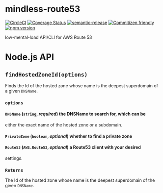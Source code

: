 # mindless-route53

[![CircleCI](https://circleci.com/gh/jcoreio/mindless-route53.svg?style=svg)](https://circleci.com/gh/jcoreio/mindless-route53)
[![Coverage Status](https://codecov.io/gh/jcoreio/mindless-route53/branch/master/graph/badge.svg)](https://codecov.io/gh/jcoreio/mindless-route53)
[![semantic-release](https://img.shields.io/badge/%20%20%F0%9F%93%A6%F0%9F%9A%80-semantic--release-e10079.svg)](https://github.com/semantic-release/semantic-release)
[![Commitizen friendly](https://img.shields.io/badge/commitizen-friendly-brightgreen.svg)](http://commitizen.github.io/cz-cli/)
[![npm version](https://badge.fury.io/js/mindless-route53.svg)](https://badge.fury.io/js/mindless-route53)

low-mental-load API/CLI for AWS Route 53

# Node.js API

## `findHostedZoneId(options)`

Finds the Id of the hosted zone whose name is the deepest superdomain of a given `DNSName`.

### `options`

#### `DNSName` (`string`, _required_) the DNSName to search for, which can be

either the exact name of the hosted zone or a subdomain.

#### `PrivateZone` (`boolean`, _optional_) whether to find a private zone

#### `Route53` (`AWS.Route53`, _optional_) a Route53 client with your desired

settings.

### `Returns`

The Id of the hosted zone whose name is the deepest superdomain of the given `DNSName`.

